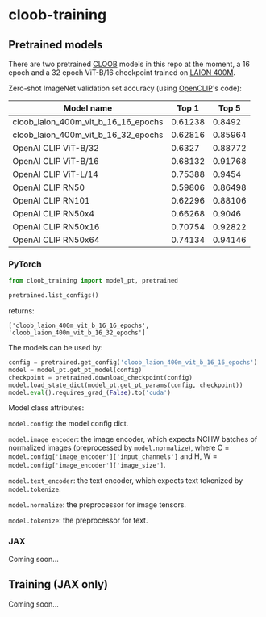 # cloob-training

## Pretrained models

There are two pretrained [CLOOB](https://ml-jku.github.io/cloob/) models in this repo at the moment, a 16 epoch and a 32 epoch ViT-B/16 checkpoint trained on [LAION 400M](https://laion.ai/laion-400-open-dataset/).

Zero-shot ImageNet validation set accuracy (using [OpenCLIP](https://github.com/mlfoundations/open_clip)'s code):

| Model name | Top 1 | Top 5 |
| ---------- | ----- | ----- |
| cloob_laion_400m_vit_b_16_16_epochs | 0.61238 | 0.8492  |
| cloob_laion_400m_vit_b_16_32_epochs | 0.62816 | 0.85964 |
| OpenAI CLIP ViT-B/32                | 0.6327  | 0.88772 |
| OpenAI CLIP ViT-B/16                | 0.68132 | 0.91768 |
| OpenAI CLIP ViT-L/14                | 0.75388 | 0.9454  |
| OpenAI CLIP RN50                    | 0.59806 | 0.86498 |
| OpenAI CLIP RN101                   | 0.62296 | 0.88106 |
| OpenAI CLIP RN50x4                  | 0.66268 | 0.9046  |
| OpenAI CLIP RN50x16                 | 0.70754 | 0.92822 |
| OpenAI CLIP RN50x64                 | 0.74134 | 0.94146 |


### PyTorch

```python
from cloob_training import model_pt, pretrained

pretrained.list_configs()
```

returns:

```
['cloob_laion_400m_vit_b_16_16_epochs', 'cloob_laion_400m_vit_b_16_32_epochs']
```

The models can be used by:

```python
config = pretrained.get_config('cloob_laion_400m_vit_b_16_16_epochs')
model = model_pt.get_pt_model(config)
checkpoint = pretrained.download_checkpoint(config)
model.load_state_dict(model_pt.get_pt_params(config, checkpoint))
model.eval().requires_grad_(False).to('cuda')
```

Model class attributes:

`model.config`: the model config dict.

`model.image_encoder`: the image encoder, which expects NCHW batches of normalized images (preprocessed by `model.normalize`), where C = `model.config['image_encoder']['input_channels']` and H, W = `model.config['image_encoder']['image_size']`.

`model.text_encoder`: the text encoder, which expects text tokenized by `model.tokenize`.

`model.normalize`: the preprocessor for image tensors.

`model.tokenize`: the preprocessor for text.

### JAX

Coming soon...

## Training (JAX only)

Coming soon...
